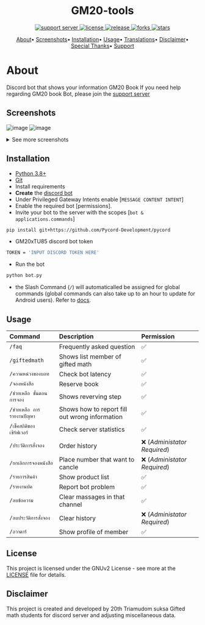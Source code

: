 <h1 align = "center">GM20-tools</h1>
<p align = "center">
  <a href = "https://cdn.discordapp.com/attachments/975979987142320171/996020871003123823/E0687751-6DE0-4D28-80AB-A982EE4A4ED2.jpg">
    <img src = "https://discord.com/api/guilds/982294501295001672/widget.png" alt = "support server">
  </a>
  <a href = "https://github.com/Sodynoizz/GM20-tools">
    <img src = "https://img.shields.io/github/license/Sodynoizz/GM20-tools" alt = "license">
  </a>
  <a href = "https://github.com/Sodynoizz/GM20-tools">
    <img src = "https://img.shields.io/github/v/release/Sodynoizz/GM20-tools" alt = "release">
  </a>
  <a href = "https://github.com/Sodynoizz/GM20-tools/fork">
    <img src = "https://img.shields.io/github/forks/Sodynoizz/GM20-tools" alt = "forks">
  </a>
  <a href = "https://github.com/Sodynoizz/GM20-tools">
    <img src = "https://img.shields.io/github/stars/Sodynoizz/GM20-tools" alt = "stars">
  </a>

</p>

<p align = "center">
  <a href = "#about">About</a>•
  <a href = "#screenshots">Screenshots</a>•
  <a href = "#installation">Installation</a>•
  <a href = "#usage">Usage</a>•
  <a href = "#translations">Translations</a>•
  <a href = "#disclaimer">Disclaimer</a>•
  <a href = "#special-thanks">Special Thanks</a>•
  <a href = "#support-me">Support</a>
</p>

<!-- Inspired by Red Discord Bot -->
<!-- https://github.com/Cog-Creators/Red-DiscordBot -->

# About

Discord bot that shows your information GM20 Book
If you need help regarding GM20 book Bot, please join the [support server]

## Screenshots

![image](https://cdn.discordapp.com/attachments/982294502234542143/999948330622779482/unknown.png)
![image](https://cdn.discordapp.com/attachments/982294502234542143/999948629928316958/unknown.png)
<details>
<summary>See more screenshots</summary>
<img src = "https://cdn.discordapp.com/attachments/982294502234542143/999948760488620042/unknown.png">
<img src = "https://cdn.discordapp.com/attachments/982294502234542143/999948866034094080/unknown.png">
<img src = "https://cdn.discordapp.com/attachments/982294502234542143/999948970786828338/unknown.png">
</details>

## Installation

* [Python 3.8+](https://www.python.org/downloads)
* [Git](https://git-scm.com/downloads)
* Install requirements
* **Create** the [discord bot](https://discord.com/developers/applications)
* Under Privileged Gateway Intents enable [`MESSAGE CONTENT INTENT`]
* Enable the required bot [permissions].
* Invite your bot to the server with the scopes [`bot & applications.commands`]

```bash
pip install git+https://github.com/Pycord-Development/pycord
```

* GM20xTU85 discord bot token

```bash
TOKEN = 'INPUT DISCORD TOKEN HERE'
```

* Run the bot
```bash
python bot.py
```

* the Slash Command (`/`) will automaticalled be assigned for global commands (global commands can also take up to an hour to update for Android users). Refer to [docs](https://discord.com/developers/docs/interactions/application-commands).

## Usage

| Command                       | Description                   | Permission                    |
| :---------------------------- | :---------------------------- | :---------------------------- |
| `/faq` | Frequently asked question | ✅ |
| `/giftedmath` | Shows list member of gifted math | ✅ |
| `/ความหน่วงของบอท` | Check bot latency | ✅ |
| `/จองหนังสือ`  | Reserve book | ✅ |
| `/ช่วยเหลือ ขั้นตอนการจอง` | Shows reverving step | ✅ |
| `/ช่วยเหลือ การรายงานปัญหา` | Shows how to report fill out wrong information | ✅ |
| `/เช็คสถิติของเซิร์ฟเวอร์` | Check server statistics | ✅ |
| `/ประวัติการสั่งจอง` | Order history | ❌ (_Administator Required_) |
| `/ยกเลิกการจองหนังสือ` | Place number that want to cancle | ❌ (_Administator Required_) |
| `/รายการสินค้า` | Show product list | ✅ |
| `/รายงานบัค` | Report bot problem | ✅ |
| `/ลบข้อความ` | Clear massages in that channel | ✅ |
| `/ลบประวัติการสั่งจอง` | Clear history | ❌ (_Administator Required_) |
| `/อวาตาร์` | Show profile of member | ✅ |

## License

This project is licensed under the GNUv2 License - see more at the [LICENSE](https://github.com/Sodynoizz/GM20-tools/blob/add-license-1/LICENSE) file for details.

  [support server]: <https://cdn.discordapp.com/attachments/975979987142320171/996020871003123823/E0687751-6DE0-4D28-80AB-A982EE4A4ED2.jpg>
  
## Disclaimer

This project is created and developed by 20th Triamudom suksa Gifted math students for discord server and adjusting miscellaneous data.
